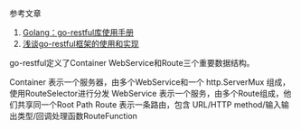 参考文章

1. [Golang：go-restful库使用手册](https://blog.csdn.net/chszs/article/details/88974199)
2. [浅谈go-restful框架的使用和实现](https://www.jb51.net/article/137113.htm)

go-restful定义了Container WebService和Route三个重要数据结构。

Container 表示一个服务器，由多个WebService和一个 http.ServerMux 组成，使用RouteSelector进行分发
WebService 表示一个服务，由多个Route组成，他们共享同一个Root Path
Route 表示一条路由，包含 URL/HTTP method/输入输出类型/回调处理函数RouteFunction
